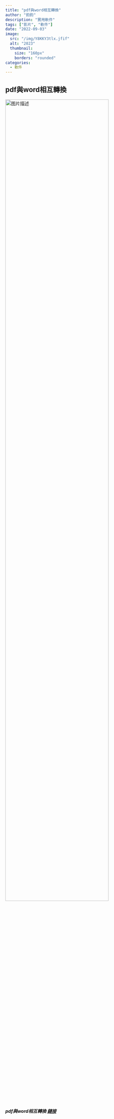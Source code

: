 ```yaml
---
title: "pdf與word相互轉換"
author: "鈞鈞"
description: "實用軟件"
tags: ["影片", "軟件"]
date: "2022-09-03"
image:
  src: "/img/Y8KKY3tlx.jfif"
  alt: "2023"
  thumbnail:
    size: "160px"
    borders: "rounded"
categories:
  - 軟件
---
```


## pdf與word相互轉換
<a href="/img/Y8KKY3tlx.jfif " data-lightbox="image-1" data-title="我的图片">
    <img src="/img/Y8KKY3tlx.jfif " width="80%" alt="图片描述">
</a>

##### pdf與word相互轉換 [鏈接](https://mega.nz/file/zSQVEYpJ#JYRAB3eNxDzBu4_ggdGMiHLFz3MdXzeRZqKan7ucHRc)